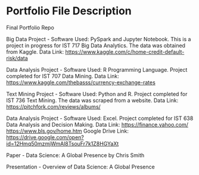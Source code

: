 # Portfolio File Description
Final Portfolio Repo

Big Data Project -
Software Used: PySpark and Jupyter Notebook.
This is a project in progress for IST 717 Big Data Analytics. The data was obtained from Kaggle.
Data Link: https://www.kaggle.com/c/home-credit-default-risk/data

Data Analysis Project - 
Software Used: R Programming Language.
Project completed for IST 707 Data Mining.
Data Link: https://www.kaggle.com/thebasss/currency-exchange-rates

Text Mining Project - 
Software Used: Python and R.
Project completed for IST 736 Text Mining. The data was scraped from a website.
Data Link: https://pitchfork.com/reviews/albums/

Data Analysis Project - 
Software Used: Excel.
Project completed for IST 638 Data Analysis and Decision Making.
Data Link: https://finance.yahoo.com/ https://www.bls.gov/home.htm
Google Drive Link: https://drive.google.com/open?id=12Hmq50mzmjWmAl8TsouFr7k1Z8HGYaXt

Paper - 
Data Science: A Global Presence by Chris Smith 

Presentation - 
Overview of Data Science: A Global Presence
